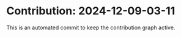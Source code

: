 # Contribution: 2024-12-09-03-11
This is an automated commit to keep the contribution graph active.
